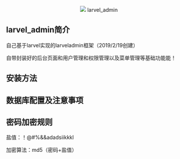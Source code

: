 <p align="center"><img src="https://laravel.com/assets/img/components/logo-laravel.svg"> 
   larvel_admin
 </p>



##  larvel_admin简介

自己基于larvel实现的larveladmin框架（2019/2/19创建）

自带封装好的后台页面和用户管理和权限管理以及菜单管理等基础功能能！

## 安装方法



## 数据库配置及注意事项



## 密码加密规则

盐值：！@#%&&adadsiikkkl

加密算法：md5（密码+盐值）